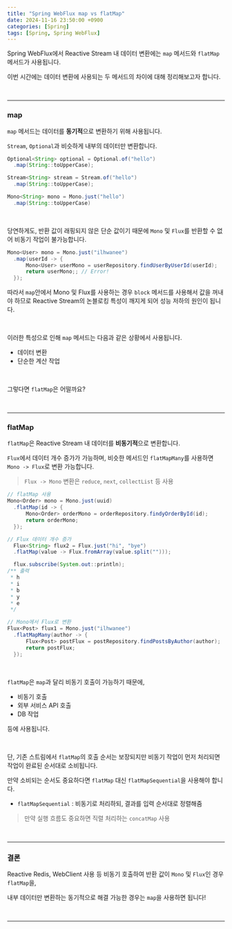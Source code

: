 ```yaml
---
title: "Spring WebFlux map vs flatMap"
date: 2024-11-16 23:50:00 +0900
categories: [Spring]
tags: [Spring, Spring WebFlux]
---
```


Spring WebFlux에서 Reactive Stream 내 데이터 변환에는 `map` 메서드와 `flatMap` 메서드가 사용됩니다.

이번 시간에는 데이터 변환에 사용되는 두 메서드의 차이에 대해 정리해보고자 합니다.

<br>

---

### map

`map` 메서드는 데이터를 **동기적**으로 변환하기 위해 사용됩니다.

`Stream`, `Optional`과 비슷하게 내부의 데이터만 변환합니다.

```java
Optional<String> optional = Optional.of("hello")
  .map(String::toUpperCase);

Stream<String> stream = Stream.of("hello")
  .map(String::toUpperCase);

Mono<String> mono = Mono.just("hello")
  .map(String::toUpperCase)
```

<br>

당연하게도, 반환 값이 래핑되지 않은 단순 값이기 때문에 `Mono` 및 `Flux`를 반환할 수 없어 비동기 작업이 불가능합니다.

```java
Mono<User> mono = Mono.just("ilhwanee")
  .map(userId -> {
      Mono<User> userMono = userRepository.findUserByUserId(userId);
      return userMono;; // Error!
  });
```

따라서 `map`안에서 Mono 및 Flux를 사용하는 경우 `block` 메서드를 사용해서 값을 꺼내야 하므로 Reactive Stream의 논블로킹 특성이 깨지게 되어 성능 저하의 원인이 됩니다.

<br>

이러한 특성으로 인해 `map` 메서드는 다음과 같은 상황에서 사용됩니다.
- 데이터 변환
- 단순한 계산 작업

<br>

그렇다면 `flatMap`은 어떨까요?

<br>

---

### flatMap

`flatMap`은 Reactive Stream 내 데이터를 **비동기적**으로 변환합니다.

`Flux`에서 데이터 개수 증가가 가능하며, 비슷한 메서드인 `flatMapMany`를 사용하면 `Mono -> Flux`로 변환 가능합니다.

> `Flux -> Mono` 변환은 `reduce`, `next`, `collectList` 등 사용

```java
// flatMap 사용
Mono<Order> mono = Mono.just(uuid)
  .flatMap(id -> {
      Mono<Order> orderMono = orderRepository.findyOrderById(id);
      return orderMono;
  });

// Flux 데이터 개수 증가
  Flux<String> flux2 = Flux.just("hi", "bye")
  .flatMap(value -> Flux.fromArray(value.split("")));

  flux.subscribe(System.out::println);
/** 출력
 * h
 * i
 * b
 * y
 * e
 */

// Mono에서 Flux로 변환
Flux<Post> flux1 = Mono.just("ilhwanee")
  .flatMapMany(author -> {
      Flux<Post> postFlux = postRepository.findPostsByAuthor(author);
      return postFlux;
  });
```

<br>

`flatMap`은 `map`과 달리 비동기 호출이 가능하기 때문에,
- 비동기 호출
- 외부 서비스 API 호출
- DB 작업

등에 사용됩니다.

<br>

단, 기존 스트림에서 `flatMap`의 호출 순서는 보장되지만 비동기 작업이 먼저 처리되면 작업이 완료된 순서대로 소비됩니다.

만약 소비되는 순서도 중요하다면 `flatMap` 대신 `flatMapSequential`을 사용해야 합니다.
- `flatMapSequential` : 비동기로 처리하되, 결과를 입력 순서대로 정렬해줌

> 만약 실행 흐름도 중요하면 직렬 처리하는 `concatMap` 사용

<br>

---

### 결론

Reactive Redis, WebClient 사용 등 비동기 호출하여 반환 값이 `Mono` 및 `Flux`인 경우 `flatMap`을,

내부 데이터만 변환하는 동기적으로 해결 가능한 경우는 `map`을 사용하면 됩니다!

<br>

---
